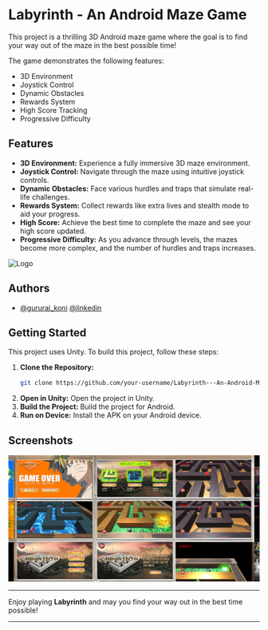 # Labyrinth - An Android Maze Game

This project is a thrilling 3D Android maze game where the goal is to find your way out of the maze in the best possible time!

The game demonstrates the following features:

- 3D Environment
- Joystick Control
- Dynamic Obstacles
- Rewards System
- High Score Tracking
- Progressive Difficulty

## Features

- **3D Environment:** Experience a fully immersive 3D maze environment.
- **Joystick Control:** Navigate through the maze using intuitive joystick controls.
- **Dynamic Obstacles:** Face various hurdles and traps that simulate real-life challenges.
- **Rewards System:** Collect rewards like extra lives and stealth mode to aid your progress.
- **High Score:** Achieve the best time to complete the maze and see your high score updated.
- **Progressive Difficulty:** As you advance through levels, the mazes become more complex, and the number of hurdles and traps increases.

![Logo](https://drive.google.com/uc?export=view&id=1Aj013gmumZnCrGa_Zr9Q_tnoCnH8tweD)

## Authors

- [@gururaj_koni](https://www.github.com/gururajkoni04) [@linkedin](https://www.linkedin.com/in/gururajkoni/)

## Getting Started

This project uses Unity. To build this project, follow these steps:

1. **Clone the Repository:**
   ```bash
   git clone https://github.com/your-username/Labyrinth---An-Android-Maze-Game.git
   ```
2. **Open in Unity:** Open the project in Unity.
3. **Build the Project:** Build the project for Android.
4. **Run on Device:** Install the APK on your Android device.

## Screenshots

![App Screenshot](./laybrinth.png)

---

Enjoy playing **Labyrinth** and may you find your way out in the best time possible!

---
